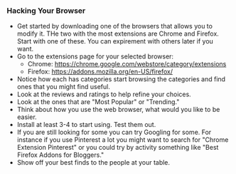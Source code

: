 ### Hacking Your Browser

* Get started by downloading one of the browsers that allows you to modify it. THe two with the most extensions are Chrome and Firefox. Start with one of these. You can expirement with others later if you want.
* Go to the extensions page for your selected browser:
	* Chrome: https://chrome.google.com/webstore/category/extensions
	* Firefox: https://addons.mozilla.org/en-US/firefox/
* Notice how each has categories start browsing the categories and find ones that you might find useful.
* Look at the reviews and ratings to help refine your choices.
* Look at the ones that are "Most Popular" or "Trending."
* Think about how you use the web browser, what would you like to be easier.
* Install at least 3-4 to start using. Test them out.
* If you are still looking for some you can try Googling for some. For instance if you use Pinterest a lot you might want to search for "Chrome Extension Pinterest" or you could try by activity something like "Best Firefox Addons for Bloggers."
* Show off your best finds to the people at your table.